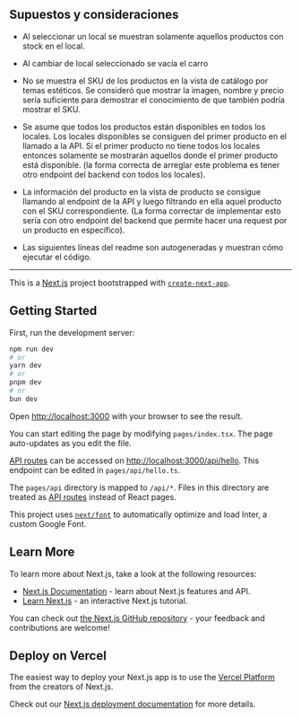 ## Supuestos y consideraciones

- Al seleccionar un local se muestran solamente aquellos productos con stock en el local.

- Al cambiar de local seleccionado se vacía el carro

-  No se muestra el SKU de los productos en la vista de catálogo por temas estéticos. Se consideró que mostrar la imagen, nombre y precio sería suficiente para demostrar el conocimiento de que también podría mostrar el SKU.

- Se asume que todos los productos están disponibles en todos los locales. Los locales disponibles se consiguen del primer producto en el llamado a la API. Si el primer producto no tiene todos los locales entonces solamente se mostrarán aquellos donde el primer producto está disponible. (la forma correcta de arreglar este problema es tener otro endpoint del backend con todos los locales).

- La información del producto en la vista de producto se consigue llamando al endpoint de la API y luego filtrando en ella aquel producto con el SKU correspondiente. (La forma correctar de implementar esto sería con otro endpoint del backend que permite hacer una request por un producto en específico).

- Las siguientes líneas del readme son autogeneradas y muestran cómo ejecutar el código.
---

This is a [Next.js](https://nextjs.org/) project bootstrapped with [`create-next-app`](https://github.com/vercel/next.js/tree/canary/packages/create-next-app).

## Getting Started

First, run the development server:

```bash
npm run dev
# or
yarn dev
# or
pnpm dev
# or
bun dev
```

Open [http://localhost:3000](http://localhost:3000) with your browser to see the result.

You can start editing the page by modifying `pages/index.tsx`. The page auto-updates as you edit the file.

[API routes](https://nextjs.org/docs/api-routes/introduction) can be accessed on [http://localhost:3000/api/hello](http://localhost:3000/api/hello). This endpoint can be edited in `pages/api/hello.ts`.

The `pages/api` directory is mapped to `/api/*`. Files in this directory are treated as [API routes](https://nextjs.org/docs/api-routes/introduction) instead of React pages.

This project uses [`next/font`](https://nextjs.org/docs/basic-features/font-optimization) to automatically optimize and load Inter, a custom Google Font.

## Learn More

To learn more about Next.js, take a look at the following resources:

- [Next.js Documentation](https://nextjs.org/docs) - learn about Next.js features and API.
- [Learn Next.js](https://nextjs.org/learn) - an interactive Next.js tutorial.

You can check out [the Next.js GitHub repository](https://github.com/vercel/next.js/) - your feedback and contributions are welcome!

## Deploy on Vercel

The easiest way to deploy your Next.js app is to use the [Vercel Platform](https://vercel.com/new?utm_medium=default-template&filter=next.js&utm_source=create-next-app&utm_campaign=create-next-app-readme) from the creators of Next.js.

Check out our [Next.js deployment documentation](https://nextjs.org/docs/deployment) for more details.
